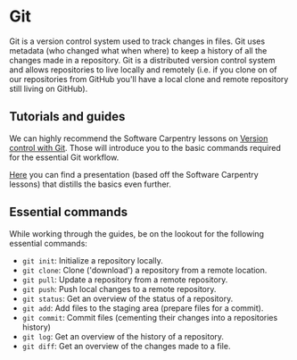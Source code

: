 # Git

Git is a version control system used to track changes in files. Git uses
metadata (who changed what when where) to keep a history of all the changes made
in a repository. Git is a distributed version control system and allows
repositories to live locally and remotely (i.e. if you clone on of our
repositories from GitHub you'll have a local clone and remote repository still
living on GitHub).

## Tutorials and guides

We can highly recommend the Software Carpentry lessons on [Version control with
Git](https://swcarpentry.github.io/git-novice/). Those will introduce you to the
basic commands required for the essential Git workflow.

[Here](https://pad.gwdg.de/p/ByBc2xHEU#/) you can find a presentation (based off
the Software Carpentry lessons) that distills the basics even further.

## Essential commands

While working through the guides, be on the lookout for the following essential
commands:

- `git init`: Initialize a repository locally.
- `git clone`: Clone ('download') a repository from a remote location.
- `git pull`: Update a repository from a remote repository.
- `git push`: Push local changes to a remote repository.
- `git status`: Get an overview of the status of a repository.
- `git add`: Add files to the staging area (prepare files for a commit).
- `git commit`: Commit files (cementing their changes into a repositories
  history)
- `git log`: Get an overview of the history of a repository.
- `git diff`: Get an overview of the changes made to a file.
